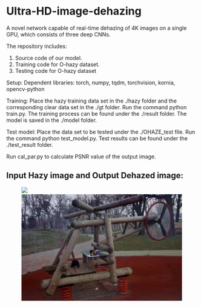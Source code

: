 # Ultra-HD-image-dehazing
A novel network capable of real-time dehazing of 4K images on a single GPU, which consists of three deep CNNs.

The repository includes:
1. Source code of our model.
2. Training code for O-hazy dataset.
3. Testing code for O-hazy dataset

Setup:
Dependent libraries:
torch, numpy, tqdm, torchvision, kornia, opencv-python


Training:
Place the hazy training data set in the ./hazy folder and the corresponding clear data set in the ./gt folder.
Run the command python train.py.
The training process can be found under the ./result folder.
The model is saved in the ./model folder.


Test model:
Place the data set to be tested under the ./OHAZE_test file.
Run the command python test_model.py.
Test results can be found under the ./test_result folder.

Run cal_par.py to calculate PSNR value of the output image.

## Input Hazy image and Output Dehazed image:
<figure class="half">
    <img src="OHAZE_test/22_outdoor.jpg">
    <img src="test_result/22_outdoor_4.jpg">
</figure>


